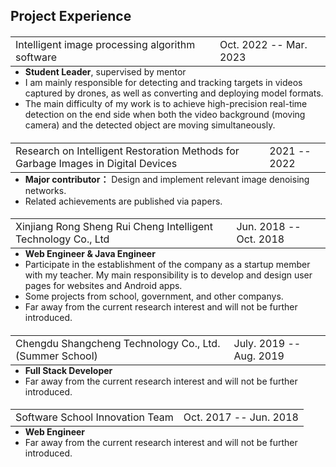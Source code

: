## Project Experience

<h4>
  <table style="float:left;width:100%;margin:0 0 0"><tr>
    <td>Intelligent image processing algorithm software</td>
    <td style="float:right">Oct. 2022 -- Mar. 2023</td>
  </tr></table>
</h4> 

<ul style="margin:0 0 0;">
  <li> <strong>Student Leader</strong>, supervised by mentor </li>
  <li>I am mainly responsible for detecting and tracking targets in videos captured by drones, as well as converting and deploying model formats.</li>
  <li>The main difficulty of my work is to achieve high-precision real-time detection on the end side when both the video background (moving camera) and the detected object are moving simultaneously. </li>
</ul>

<h4>
  <table style="float:left;width:100%;margin:0 0 0"><tr>
    <td>Research on Intelligent Restoration Methods for Garbage Images in Digital Devices</td>
    <td style="float:right">2021 -- 2022</td>
  </tr></table>
</h4> 

<ul style="margin:0 0 0;">
  <li> <strong>Major contributor：</strong> Design and implement relevant image denoising networks. </li>
  <li>Related achievements are published via papers. </li>
</ul>


<h4>
  <table style="float:left;width:100%;margin:0 0 0"><tr>
    <td>Xinjiang Rong Sheng Rui Cheng Intelligent Technology Co., Ltd</td>
    <td style="float:right">Jun. 2018 -- Oct. 2018</td>
  </tr></table>
</h4> 

<ul style="margin:0 0 0;">
  <li> <strong>Web Engineer & Java Engineer</strong> </li>
  <li>Participate in the establishment of the company as a startup member with my teacher. My main responsibility is to develop and design user pages for websites and Android apps.  </li>
  <li>Some projects from school, government, and other companys. </li>
  <li>Far away from the current research interest and will not be further introduced.</li>
</ul>

<h4>
  <table style="float:left;width:100%;margin:0 0 0"><tr>
    <td>Chengdu Shangcheng Technology Co., Ltd. (Summer School)</td>
    <td style="float:right">July. 2019 -- Aug. 2019</td>
  </tr></table>
</h4> 

<ul style="margin:0 0 0;">
  <li> <strong>Full Stack Developer</strong> </li>
  <li>Far away from the current research interest and will not be further introduced.</li>
</ul>

<h4>
  <table style="float:left;width:100%;margin:0 0 0"><tr>
    <td>Software School Innovation Team</td>
    <td style="float:right">Oct. 2017 -- Jun. 2018</td>
  </tr></table>
</h4> 

<ul style="margin:0 0 0;">
  <li> <strong>Web Engineer</strong> </li>
  <li>Far away from the current research interest and will not be further introduced.</li>
</ul>
